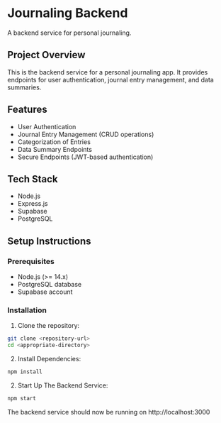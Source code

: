 # Journaling Backend

A backend service for personal journaling.

## Project Overview

This is the backend service for a personal journaling app. It provides endpoints for user authentication, journal entry management, and data summaries.

## Features

- User Authentication
- Journal Entry Management (CRUD operations)
- Categorization of Entries
- Data Summary Endpoints
- Secure Endpoints (JWT-based authentication)

## Tech Stack

- Node.js
- Express.js
- Supabase
- PostgreSQL

## Setup Instructions

### Prerequisites

- Node.js (>= 14.x)
- PostgreSQL database
- Supabase account

### Installation

1. Clone the repository:

```bash
git clone <repository-url>
cd <appropriate-directory>
```

2. Install Dependencies:

```bash
npm install
```

2. Start Up The Backend Service:

```bash
npm start
```

The backend service should now be running on http://localhost:3000



